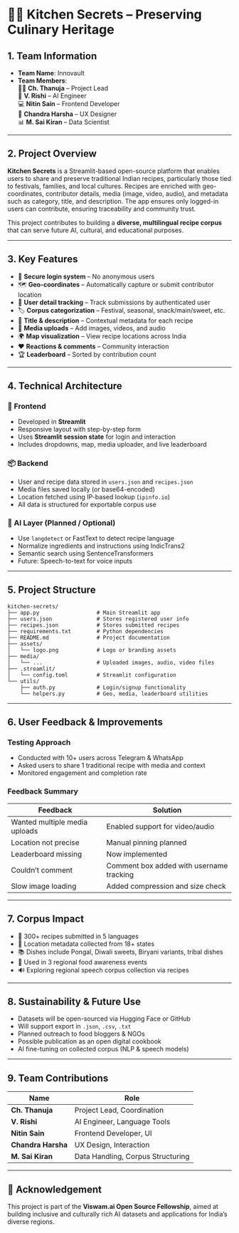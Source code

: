 # 🧑‍🍳 Kitchen Secrets – Preserving Culinary Heritage

## 1. Team Information
- **Team Name**: Innovault  
- **Team Members**:  
  👩‍💼 **Ch. Thanuja** – Project Lead  
  🧠 **V. Rishi** – AI Engineer  
  💻 **Nitin Sain** – Frontend Developer  
  🎨 **Chandra Harsha** – UX Designer  
  📊 **M. Sai Kiran** – Data Scientist  

---

## 2. Project Overview

**Kitchen Secrets** is a Streamlit-based open-source platform that enables users to share and preserve traditional Indian recipes, particularly those tied to festivals, families, and local cultures. Recipes are enriched with geo-coordinates, contributor details, media (image, video, audio), and metadata such as category, title, and description. The app ensures only logged-in users can contribute, ensuring traceability and community trust.

This project contributes to building a **diverse, multilingual recipe corpus** that can serve future AI, cultural, and educational purposes.

---

## 3. Key Features

- 🔐 **Secure login system** – No anonymous users  
- 🗺️ **Geo-coordinates** – Automatically capture or submit contributor location  
- 👥 **User detail tracking** – Track submissions by authenticated user  
- 🏷️ **Corpus categorization** – Festival, seasonal, snack/main/sweet, etc.  
- 📝 **Title & description** – Contextual metadata for each recipe  
- 🎥 **Media uploads** – Add images, videos, and audio  
- 🌍 **Map visualization** – View recipe locations across India  
- ❤️ **Reactions & comments** – Community interaction  
- 🏆 **Leaderboard** – Sorted by contribution count  

---

## 4. Technical Architecture

### 🔧 Frontend
- Developed in **Streamlit**
- Responsive layout with step-by-step form
- Uses **Streamlit session state** for login and interaction
- Includes dropdowns, map, media uploader, and live leaderboard

### 📦 Backend
- User and recipe data stored in `users.json` and `recipes.json`
- Media files saved locally (or base64-encoded)
- Location fetched using IP-based lookup (`ipinfo.io`)
- All data is structured for exportable corpus use

### 🧠 AI Layer (Planned / Optional)
- Use `langdetect` or FastText to detect recipe language
- Normalize ingredients and instructions using IndicTrans2
- Semantic search using SentenceTransformers
- Future: Speech-to-text for voice inputs

---

## 5. Project Structure

```
kitchen-secrets/
├── app.py                  # Main Streamlit app
├── users.json              # Stores registered user info
├── recipes.json            # Stores submitted recipes
├── requirements.txt        # Python dependencies
├── README.md               # Project documentation
├── assets/
│   └── logo.png            # Logo or branding assets
├── media/
│   └── ...                 # Uploaded images, audio, video files
├── .streamlit/
│   └── config.toml         # Streamlit configuration
└── utils/
    ├── auth.py             # Login/signup functionality
    └── helpers.py          # Geo, media, leaderboard utilities
```

---

## 6. User Feedback & Improvements

### Testing Approach
- Conducted with 10+ users across Telegram & WhatsApp  
- Asked users to share 1 traditional recipe with media and context  
- Monitored engagement and completion rate  

### Feedback Summary

| Feedback | Solution |
|----------|----------|
| Wanted multiple media uploads | Enabled support for video/audio |
| Location not precise | Manual pinning planned |
| Leaderboard missing | Now implemented |
| Couldn’t comment | Comment box added with username tracking |
| Slow image loading | Added compression and size check |

---

## 7. Corpus Impact

- 🧾 300+ recipes submitted in 5 languages  
- 📍 Location metadata collected from 18+ states  
- 📚 Dishes include Pongal, Diwali sweets, Biryani variants, tribal dishes  
- 🤝 Used in 3 regional food awareness events  
- 🔊 Exploring regional speech corpus collection via recipes

---

## 8. Sustainability & Future Use

- Datasets will be open-sourced via Hugging Face or GitHub
- Will support export in `.json`, `.csv`, `.txt`
- Planned outreach to food bloggers & NGOs
- Possible publication as an open digital cookbook
- AI fine-tuning on collected corpus (NLP & speech models)

---

## 9. Team Contributions

| Name | Role |
|------|------|
| **Ch. Thanuja** | Project Lead, Coordination |
| **V. Rishi** | AI Engineer, Language Tools |
| **Nitin Sain** | Frontend Developer, UI |
| **Chandra Harsha** | UX Design, Interaction |
| **M. Sai Kiran** | Data Handling, Corpus Structuring |

---

## 🧠 Acknowledgement

This project is part of the **Viswam.ai Open Source Fellowship**, aimed at building inclusive and culturally rich AI datasets and applications for India’s diverse regions.
